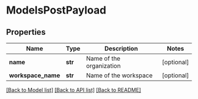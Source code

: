 # ModelsPostPayload

## Properties

Name | Type | Description | Notes
------------ | ------------- | ------------- | -------------
**name** | **str** | Name of the organization | [optional] 
**workspace_name** | **str** | Name of the workspace | [optional] 

[[Back to Model list]](../README.md#documentation-for-models) [[Back to API list]](../README.md#documentation-for-api-endpoints) [[Back to README]](../README.md)


